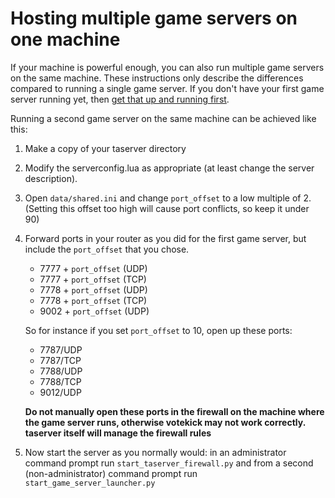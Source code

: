 # Hosting multiple game servers on one machine

If your machine is powerful enough, you can also run multiple game servers on the same machine.
These instructions only describe the differences compared to running a single game server.
If you don't have your first game server running yet, then [get that up and running first](hosting_a_game_server.md). 

Running a second game server on the same machine can be achieved like this:

1. Make a copy of your taserver directory

2. Modify the serverconfig.lua as appropriate (at least change the server description).

3. Open `data/shared.ini` and change `port_offset` to a low multiple of 2.
   (Setting this offset too high will cause port conflicts, so keep it under 90)   

4. Forward ports in your router as you did for the first game server, but include the `port_offset` that you chose.
    
    * 7777 + `port_offset` (UDP)
    * 7777 + `port_offset` (TCP)
    * 7778 + `port_offset` (UDP)
    * 7778 + `port_offset` (TCP)
    * 9002 + `port_offset` (UDP)
    
   So for instance if you set `port_offset` to 10, open up these ports: 

    * 7787/UDP
    * 7787/TCP
    * 7788/UDP
    * 7788/TCP
    * 9012/UDP
    
    **Do not manually open these ports in the firewall on the machine where the game server runs,
      otherwise votekick may not work correctly. taserver itself will manage the firewall rules**

5. Now start the server as you normally would: in an administrator command prompt run `start_taserver_firewall.py`
   and from a second (non-administrator) command prompt run `start_game_server_launcher.py`
   